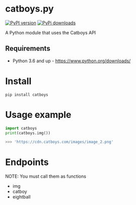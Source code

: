 # catboys.py
[![PyPI version](https://badge.fury.io/py/catboys.svg)](https://badge.fury.io/py/catboys)
[![PyPi downloads](https://pypip.in/d/catboys/badge.png)](https://crate.io/packages/catboys/)

A Python module that uses the Catboys API

## Requirements
- Python 3.6 and up - https://www.python.org/downloads/

# Install
```
pip install catboys
```

# Usage example
```py
import catboys
print(catboys.img())

>>> 'https://cdn.catboys.com/images/image_2.png'
```

# Endpoints
NOTE: You must call them as functions
- img
- catboy
- eightball
